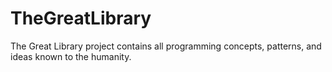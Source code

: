 # TheGreatLibrary
The Great Library project contains all programming concepts, patterns, and ideas known to the humanity.
